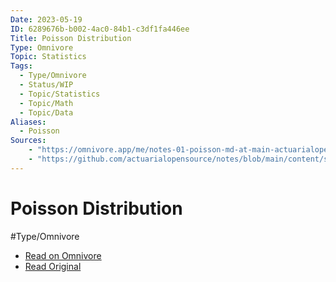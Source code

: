 ```yaml
---
Date: 2023-05-19
ID: 6289676b-b002-4ac0-84b1-c3df1fa446ee
Title: Poisson Distribution
Type: Omnivore
Topic: Statistics
Tags: 
  - Type/Omnivore
  - Status/WIP
  - Topic/Statistics
  - Topic/Math
  - Topic/Data
Aliases:
  - Poisson
Sources:
	- "https://omnivore.app/me/notes-01-poisson-md-at-main-actuarialopensource-notes-git-hub-18836f8d98c"
	- "https://github.com/actuarialopensource/notes/blob/main/content/stats/01-poisson.md"
---
```


# Poisson Distribution

#Type/Omnivore

- [Read on Omnivore](https://omnivore.app/me/notes-01-poisson-md-at-main-actuarialopensource-notes-git-hub-18836f8d98c)
- [Read Original](https://github.com/actuarialopensource/notes/blob/main/content/stats/01-poisson.md)

